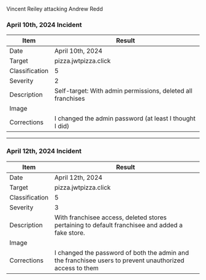 Vincent Reiley attacking Andrew Redd

### April 10th, 2024 Incident

| Item | Result |
|------|--------|
| Date | April 10th, 2024 |
| Target | pizza.jwtpizza.click |
| Classification | 5 |
| Severity | 2 |
| Description | Self-target: With admin permissions, deleted all franchises |
| Image |  |
| Corrections | I changed the admin password (at least I thought I did) |

---

### April 12th, 2024 Incident

| Item | Result |
|------|--------|
| Date | April 12th, 2024 |
| Target | pizza.jwtpizza.click |
| Classification | 5 |
| Severity | 3 |
| Description | With franchisee access, deleted stores pertaining to default franchisee and added a fake store. |
| Image |  |
| Corrections | I changed the password of both the admin and the franchisee users to prevent unauthorized access to them |
